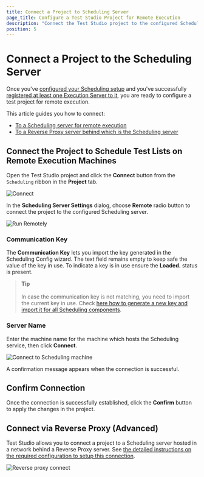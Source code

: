 ```yaml
---
title: Connect a Project to Scheduling Server
page_title: Configure a Test Studio Project for Remote Execution
description: "Connect the Test Studio project to the configured Scheduling Server to run test lists on remote machines. Unable to choose the connected execution machines to run test lists on these. Configure a project to execute tests from it remotely,Configure a Test Studio Project for Remote Execution"
position: 5
---
```

# Connect a Project to the Scheduling Server

Once you've <a href="/features/scheduling-test-runs/multiple-machines-scheduling-setup/create-scheduling-server#configure-the-test-studio-scheduling-service" target="_blank">configured your Scheduling setup</a> and you've successfully <a href="/features/scheduling-test-runs/multiple-machines-scheduling-setup/create-execution-server#configure-test-studio-test-runner" target="_blank">registered at least one Execution Server to it</a>, you are ready to configure a test project for remote execution.

This article guides you how to connect:

- [To a Scheduling server for remote execution](#connect-the-project-to-schedule-test-lists-on-remote-execution-machines)
- [To a Reverse Proxy server behind which is the Scheduling server](#connect-via-reverse-proxy-advanced)

## Connect the Project to Schedule Test Lists on Remote Execution Machines

Open the Test Studio project and click the **Connect** button from the `Scheduling` ribbon in the **Project** tab.

![Connect][1]

In the **Scheduling Server Settings** dialog, choose **Remote** radio button to connect the project to the configured Scheduling server. 

![Run Remotely][5a]

### Communication Key 

The __Communication Key__ lets you import the key generated in the Scheduling Config wizard. The text field remains empty to keep safe the value of the key in use. To indicate a key is in use ensure the **Loaded.** status is present.

> **Tip**
><br> 
><br> In case the communication key is not matching, you need to import the current key in use. Check <a href="/knowledge-base/scheduling-kb/generate-communication-key#generate-new-key" target="_blank">here how to generate a new key and import it for all Scheduling components</a>. 

### Server Name

Enter the machine name for the machine which hosts the Scheduling service, then click **Connect**.

![Connect to Scheduling machine][5]

A confirmation message appears when the connection is successful. 

## Confirm Connection 

Once the connection is successfully established, click the **Confirm** button to apply the changes in the project. 

## Connect via Reverse Proxy (Advanced)

Test Studio allows you to connect a project to a Scheduling server hosted in a network behind a Reverse Proxy server. See <a href="/automated-tests/scheduling/advanced-topics/connect-via-proxy-server" target="_blank">the detailed instructions on the required configuration to setup this connection</a>. 

![Reverse proxy connect][1a]

[1]: /img/features/scheduling-test-runs/remote-run-all-in-one/fig4.png
[2]: /img/features/scheduling-test-runs/remote-run-all-in-one/fig5.png
[5a]: /img/features/scheduling-test-runs/remote-run-all-in-one/fig5a.png
[5]: /img/features/scheduling-test-runs/remote-run-all-in-one/fig5.png

[1a]: /img/features/scheduling-test-runs/connect-via-proxy/fig1a.png